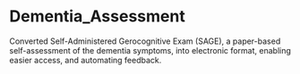 # Dementia_Assessment
 Converted Self-Administered Gerocognitive Exam (SAGE), a paper-based self-assessment of the dementia symptoms, into electronic format, enabling easier access, and automating feedback.
